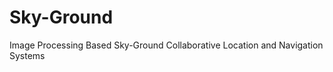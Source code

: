 Sky-Ground
==========

Image Processing Based Sky-Ground Collaborative Location and Navigation Systems
